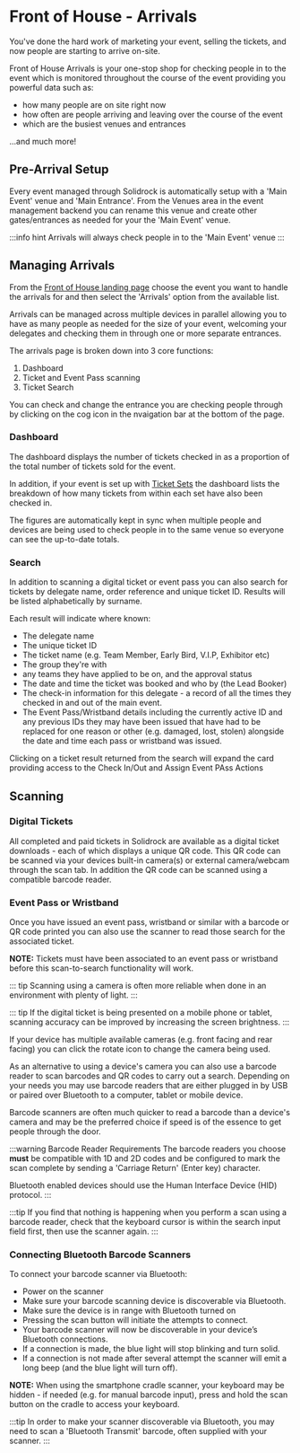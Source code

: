 # Front of House - Arrivals

You've done the hard work of marketing your event, selling the tickets, and now people are starting to arrive on-site.

Front of House Arrivals is your one-stop shop for checking people in to the event which is monitored throughout the course of the event providing you powerful data such as:

-   how many people are on site right now
-   how often are people arriving and leaving over the course of the event
-   which are the busiest venues and entrances

...and much more!

## Pre-Arrival Setup

Every event managed through Solidrock is automatically setup with a 'Main Event' venue and 'Main Entrance'. From the Venues area in the event management backend you can rename this venue and create other gates/entrances as needed for your the 'Main Event' venue.

:::info hint
Arrivals will always check people in to the 'Main Event' venue
:::

## Managing Arrivals

From the [Front of House landing page](https://events.solidrock.io/foh) choose the event you want to handle the arrivals for and then select the 'Arrivals' option from the available list.

Arrivals can be managed across multiple devices in parallel allowing you to have as many people as needed for the size of your event, welcoming your delegates and checking them in through one or more separate entrances.

The arrivals page is broken down into 3 core functions:

1. Dashboard
2. Ticket and Event Pass scanning
3. Ticket Search

You can check and change the entrance you are checking people through by clicking on the cog icon in the nvaigation bar at the bottom of the page.

### Dashboard

The dashboard displays the number of tickets checked in as a proportion of the total number of tickets sold for the event.

In addition, if your event is set up with [Ticket Sets](/guide/tickets/ticket-sets) the dashboard lists the breakdown of how many tickets from within each set have also been checked in.

The figures are automatically kept in sync when multiple people and devices are being used to check people in to the same venue so everyone can see the up-to-date totals.

### Search

In addition to scanning a digital ticket or event pass you can also search for tickets by delegate name, order reference and unique ticket ID. Results will be listed alphabetically by surname.

Each result will indicate where known:

-   The delegate name
-   The unique ticket ID
-   The ticket name (e.g. Team Member, Early Bird, V.I.P, Exhibitor etc)
-   The group they're with
-   any teams they have applied to be on, and the approval status
-   The date and time the ticket was booked and who by (the Lead Booker)
-   The check-in information for this delegate - a record of all the times they checked in and out of the main event.
-   The Event Pass/Wristband details including the currently active ID and any previous IDs they may have been issued that have had to be replaced for one reason or other (e.g. damaged, lost, stolen) alongside the date and time each pass or wristband was issued.

Clicking on a ticket result returned from the search will expand the card providing access to the Check In/Out and Assign Event PAss Actions

## Scanning

### Digital Tickets

All completed and paid tickets in Solidrock are available as a digital ticket downloads - each of which displays a unique QR code. This QR code can be scanned via your devices built-in camera(s) or external camera/webcam through the scan tab. In addition the QR code can be scanned using a compatible barcode reader.

### Event Pass or Wristband

Once you have issued an event pass, wristband or similar with a barcode or QR code printed you can also use the scanner to read those search for the associated ticket.

**NOTE:** Tickets must have been associated to an event pass or wristband before this scan-to-search functionality will work.

::: tip
Scanning using a camera is often more reliable when done in an environment with plenty of light.
:::

::: tip
If the digital ticket is being presented on a mobile phone or tablet, scanning accuracy can be improved by increasing the screen brightness.
:::

If your device has multiple available cameras (e.g. front facing and rear facing) you can click the rotate icon to change the camera being used.

As an alternative to using a device's camera you can also use a barcode reader to scan barcodes and QR codes to carry out a search. Depending on your needs you may use barcode readers that are either plugged in by USB or paired over Bluetooth to a computer, tablet or mobile device.

Barcode scanners are often much quicker to read a barcode than a device's camera and may be the preferred choice if speed is of the essence to get people through the door.

:::warning Barcode Reader Requirements
The barcode readers you choose **must** be compatible with 1D and 2D codes and be configured to mark the scan complete by sending a 'Carriage Return' (Enter key) character.

Bluetooth enabled devices should use the Human Interface Device (HID) protocol.
:::

:::tip
If you find that nothing is happening when you perform a scan using a barcode reader, check that the keyboard cursor is within the search input field first, then use the scanner again.
:::

### Connecting Bluetooth Barcode Scanners

To connect your barcode scanner via Bluetooth:

-   Power on the scanner
-   Make sure your barcode scanning device is discoverable via Bluetooth.
-   Make sure the device is in range with Bluetooth turned on
-   Pressing the scan button will initiate the attempts to connect.
-   Your barcode scanner will now be discoverable in your device’s Bluetooth connections.
-   If a connection is made, the blue light will stop blinking and turn solid.
-   If a connection is not made after several attempt the scanner will emit a long beep (and the blue light will turn off).

**NOTE:** When using the smartphone cradle scanner, your keyboard may be hidden - if needed (e.g. for manual barcode input), press and hold the scan button on the cradle to access your keyboard.

:::tip
In order to make your scanner discoverable via Bluetooth, you may need to scan a 'Bluetooth Transmit' barcode, often supplied with your scanner.
:::
